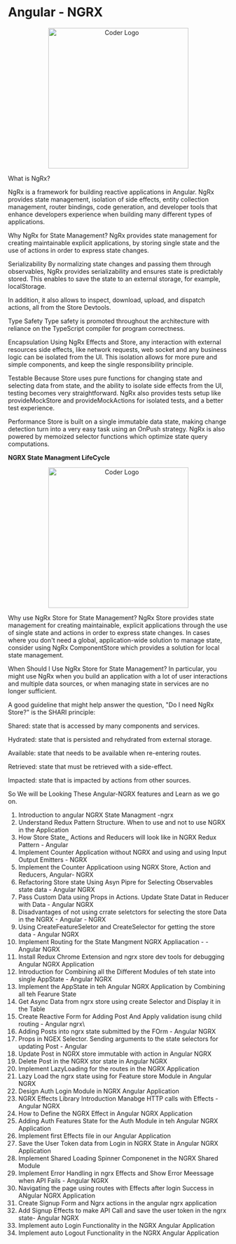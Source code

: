 # Angular - NGRX

<p align="center">
<a  target="blank"><img src="https://longnguyenduy.gallerycdn.vsassets.io/extensions/longnguyenduy/angular-ngrx-long/0.0.7/1577265251205/Microsoft.VisualStudio.Services.Icons.Default" width="320" alt="Coder Logo" /></a>
</p>

What is NgRx?

NgRx is a framework for building reactive applications in Angular. NgRx provides state management, isolation of side effects, entity collection management, router bindings, code generation, and developer tools that enhance developers experience when building many different types of applications.

Why NgRx for State Management?
NgRx provides state management for creating maintainable explicit applications, by storing single state and the use of actions in order to express state changes.

Serializability
By normalizing state changes and passing them through observables, NgRx provides serializability and ensures state is predictably stored. This enables to save the state to an external storage, for example, localStorage.

In addition, it also allows to inspect, download, upload, and dispatch actions, all from the Store Devtools.

Type Safety
Type safety is promoted throughout the architecture with reliance on the TypeScript compiler for program correctness.

Encapsulation
Using NgRx Effects and Store, any interaction with external resources side effects, like network requests, web socket and any business logic can be isolated from the UI. This isolation allows for more pure and simple components, and keep the single responsibility principle.

Testable
Because Store uses pure functions for changing state and selecting data from state, and the ability to isolate side effects from the UI, testing becomes very straightforward. NgRx also provides tests setup like provideMockStore and provideMockActions for isolated tests, and a better test experience.

Performance
Store is built on a single immutable data state, making change detection turn into a very easy task using an OnPush strategy. NgRx is also powered by memoized selector functions which optimize state query computations.

<b> NGRX State Managment LifeCycle</b>
<p align="center">
<a  target="blank"><img src="https://ngrx.io/generated/images/guide/store/state-management-lifecycle.png" width="320" alt="Coder Logo" /></a>
</p>

Why use NgRx Store for State Management?
NgRx Store provides state management for creating maintainable, explicit applications through the use of single state and actions in order to express state changes. In cases where you don't need a global, application-wide solution to manage state, consider using NgRx ComponentStore which provides a solution for local state management.

When Should I Use NgRx Store for State Management?
In particular, you might use NgRx when you build an application with a lot of user interactions and multiple data sources, or when managing state in services are no longer sufficient.

A good guideline that might help answer the question, "Do I need NgRx Store?" is the SHARI principle:

Shared: state that is accessed by many components and services.

Hydrated: state that is persisted and rehydrated from external storage.

Available: state that needs to be available when re-entering routes.

Retrieved: state that must be retrieved with a side-effect.

Impacted: state that is impacted by actions from other sources.

So We will be Looking These Angular-NGRX  features and Learn as we go on.
1. Introduction to angular NGRX State Managment -ngrx
2. Understand Redux Pattern Structure. When to use and not to use NGRX in the Application
3. How Store State,, Actions and Reducers will look like in NGRX Redux Pattern - Angular
4. Implement Counter Application without NGRX and using and using Input Output Emitters - NGRX
5. Implement the Counter Applicatioon using NGRX Store, Action and Reducers, Angular- NGRX
6. Refactoring Store state Using Asyn Pipre for Selecting Observables state data - Angular NGRX
7. Pass Custom Data using Props in Actions. Update State Datat in Reducer with Data - Angular NGRX
8. Disadvantages of not using crrate seletctors for selecting the store Data in the NGRX - Angular - NGRX
9. Using CreateFeatureSeletor and CreateSelector for getting the store data - Angular NGRX
10. Implement Routing for the State Mangment NGRX Appliacation - - Angular NGRX
11. Install Redux Chrome Extension and ngrx store dev tools for debugging Angular NGRX Application
12. Introduction for Combining all the Different Modules of teh state into single AppState - Angular NGRX
13. Implement the AppState in teh Angular NGRX Application by Combining all teh Fearure State
14. Get Async Data from ngrx store using create Selector and Display it in the Table
15. Create Reactive Form for Adding Post And Apply validation isung child routing - Angular ngrx\
16. Adding Posts into ngrx state submitted by the FOrm -  Angular NGRX
17. Props in NGEX Selector. Sending arguments to the state selectors for updating Post  - Angular
18. Update Post in NGRX store immutable with action in Angular NGRX
19. Delete Post in the NGRX stor state in Angular NGRX 
20. Implement LazyLoading for the routes in the NGRX Application
21. Lazy Load the ngrx state using for Feature store Module in Angular NGRX
22. Design Auth Login Module in NGRX Angular Application
23. NGRX Effects Library Introduction Manabge HTTP calls with Effects - Angular NGRX
24. How to Define the NGRX Effect in Angular NGRX Application
25. Adding Auth Features State for the Auth Module in teh Angular NGRX Application
26. Implement first Effects file in  our Angular Application
27. Save the User Token data from Login in NGRX State in Angular NGRX Application
28. Implement Shared Loading Spinner Componenet in the NGRX Shared Module
29. Implement Error Handling in ngrx Effects and Show Error Meessage when API Fails - Angular NGRX
30. Navigating the page using routes with Effects after login Success in ANgular NGRX Application
31. Create Signup Form and Ngrx actions in the angular ngrx application
32. Add Signup Effects to make API Call and save the user token in the ngrx state- Angular NGRX
33. Implement auto Login Functionality in the NGRX Angular Application
34.  Implement auto Logout Functionality in the NGRX Angular Application